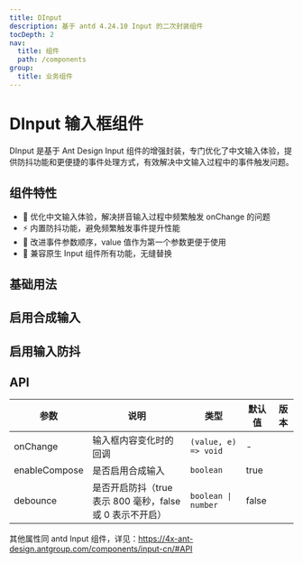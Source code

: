```yaml
---
title: DInput
description: 基于 antd 4.24.10 Input 的二次封装组件
tocDepth: 2
nav:
  title: 组件
  path: /components
group:
  title: 业务组件
---
```


# DInput 输入框组件

DInput 是基于 Ant Design Input 组件的增强封装，专门优化了中文输入体验，提供防抖功能和更便捷的事件处理方式，有效解决中文输入过程中的事件触发问题。

## 组件特性

- 🚀 优化中文输入体验，解决拼音输入过程中频繁触发 onChange 的问题
- ⚡ 内置防抖功能，避免频繁触发事件提升性能
- 🔄 改进事件参数顺序，value 值作为第一个参数更便于使用
- 🔧 兼容原生 Input 组件所有功能，无缝替换

## 基础用法

<code src="./demos/basicDemo.tsx" title="基础用法" description="默认开启输入防抖和合成输入，onChange事件相较于antd将value值作为第一个参数、事件对象e作为第二个参数，这样可以方便监听输入值的变化"></code>

## 启用合成输入

<code src="./demos/composeDemo.tsx" title="启用合成输入" description="开启合成输入后，在拼音输入未完成前不会触发onChange事件"></code>

## 启用输入防抖

<code src="./demos/debounceDemo.tsx" title="启用输入防抖" description="开启输入防抖后onChange事件会在指定时间后才触发，debounce值为false或0代表关闭输入防抖，值为true则代表使用默认时常，即800毫秒" ></code>

## API

| 参数          | 说明                                                      | 类型                 | 默认值 | 版本 |
| ------------- | --------------------------------------------------------- | -------------------- | ------ | ---- |
| onChange      | 输入框内容变化时的回调                                    | `(value, e) => void` | -      |      |
| enableCompose | 是否启用合成输入                                          | `boolean`            | true   |      |
| debounce      | 是否开启防抖（true 表示 800 毫秒，false 或 0 表示不开启） | `boolean \| number`  | false  |      |

其他属性同 antd Input 组件，详见：https://4x-ant-design.antgroup.com/components/input-cn/#API
